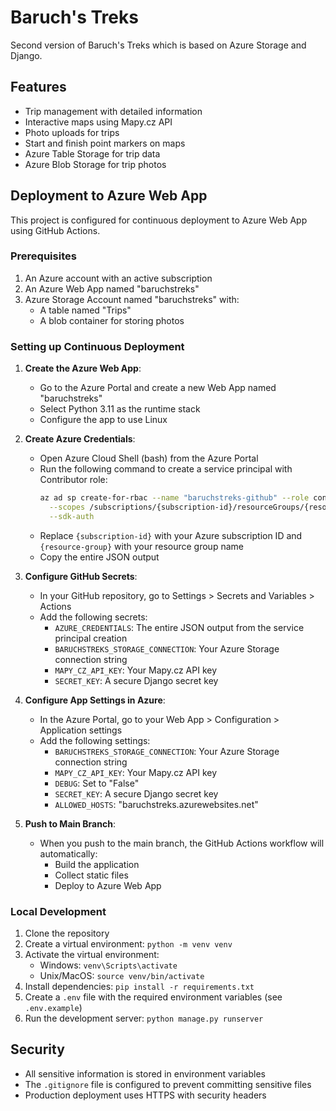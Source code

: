 # Baruch's Treks

Second version of Baruch's Treks which is based on Azure Storage and Django.

## Features

- Trip management with detailed information
- Interactive maps using Mapy.cz API
- Photo uploads for trips
- Start and finish point markers on maps
- Azure Table Storage for trip data
- Azure Blob Storage for trip photos

## Deployment to Azure Web App

This project is configured for continuous deployment to Azure Web App using GitHub Actions.

### Prerequisites

1. An Azure account with an active subscription
2. An Azure Web App named "baruchstreks"
3. Azure Storage Account named "baruchstreks" with:
   - A table named "Trips"
   - A blob container for storing photos

### Setting up Continuous Deployment

1. **Create the Azure Web App**:
   - Go to the Azure Portal and create a new Web App named "baruchstreks"
   - Select Python 3.11 as the runtime stack
   - Configure the app to use Linux

2. **Create Azure Credentials**:
   - Open Azure Cloud Shell (bash) from the Azure Portal
   - Run the following command to create a service principal with Contributor role:
     ```bash
     az ad sp create-for-rbac --name "baruchstreks-github" --role contributor \
       --scopes /subscriptions/{subscription-id}/resourceGroups/{resource-group}/providers/Microsoft.Web/sites/baruchstreks \
       --sdk-auth
     ```
   - Replace `{subscription-id}` with your Azure subscription ID and `{resource-group}` with your resource group name
   - Copy the entire JSON output

3. **Configure GitHub Secrets**:
   - In your GitHub repository, go to Settings > Secrets and Variables > Actions
   - Add the following secrets:
     - `AZURE_CREDENTIALS`: The entire JSON output from the service principal creation
     - `BARUCHSTREKS_STORAGE_CONNECTION`: Your Azure Storage connection string
     - `MAPY_CZ_API_KEY`: Your Mapy.cz API key
     - `SECRET_KEY`: A secure Django secret key

4. **Configure App Settings in Azure**:
   - In the Azure Portal, go to your Web App > Configuration > Application settings
   - Add the following settings:
     - `BARUCHSTREKS_STORAGE_CONNECTION`: Your Azure Storage connection string
     - `MAPY_CZ_API_KEY`: Your Mapy.cz API key
     - `DEBUG`: Set to "False"
     - `SECRET_KEY`: A secure Django secret key
     - `ALLOWED_HOSTS`: "baruchstreks.azurewebsites.net"

5. **Push to Main Branch**:
   - When you push to the main branch, the GitHub Actions workflow will automatically:
     - Build the application
     - Collect static files
     - Deploy to Azure Web App

### Local Development

1. Clone the repository
2. Create a virtual environment: `python -m venv venv`
3. Activate the virtual environment:
   - Windows: `venv\Scripts\activate`
   - Unix/MacOS: `source venv/bin/activate`
4. Install dependencies: `pip install -r requirements.txt`
5. Create a `.env` file with the required environment variables (see `.env.example`)
6. Run the development server: `python manage.py runserver`

## Security

- All sensitive information is stored in environment variables
- The `.gitignore` file is configured to prevent committing sensitive files
- Production deployment uses HTTPS with security headers
